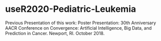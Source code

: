 # useR2020-Pediatric-Leukemia

Previous Presentation of this work:
Poster Presentation: 30th Anniversary AACR Conference on Convergence: Artificial Intelligence, Big Data, and Prediction in Cancer. Newport, RI. October 2018. 

